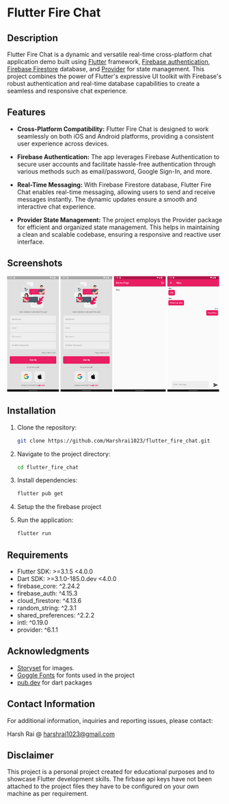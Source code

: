 # Flutter Fire Chat

## Description
Flutter Fire Chat is a dynamic and versatile real-time cross-platform chat application demo built using [Flutter](https://flutter.dev/) framework, [Firebase authentication](https://firebase.google.com/docs/auth), [Firebase Firestore](https://firebase.google.com/docs/firestore) database, and [Provider](https://pub.dev/packages/provider) for state management. This project combines the power of Flutter's expressive UI toolkit with Firebase's robust authentication and real-time database capabilities to create a seamless and responsive chat experience.

## Features

- **Cross-Platform Compatibility:** Flutter Fire Chat is designed to work seamlessly on both iOS and Android platforms, providing a consistent user experience across devices.

- **Firebase Authentication:** The app leverages Firebase Authentication to secure user accounts and facilitate hassle-free authentication through various methods such as email/password, Google Sign-In, and more.

- **Real-Time Messaging:** With Firebase Firestore database, Flutter Fire Chat enables real-time messaging, allowing users to send and receive messages instantly. The dynamic updates ensure a smooth and interactive chat experience.

- **Provider State Management:** The project employs the Provider package for efficient and organized state management. This helps in maintaining a clean and scalable codebase, ensuring a responsive and reactive user interface.

## Screenshots
<p float="left">
  <img src="/screenshots/Screenshot_Signup.png?raw=true" width="24%"/>
  <img src="screenshots\Screenshot_Signup.png" width="24%" />
  <img src="screenshots\Screenshot_Homepage.png" width="24%" />
  <img src="screenshots\Screenshot_Chatpage.png" width="24%" />
</p>

## Installation

1. Clone the repository:

   ```bash
   git clone https://github.com/Harshrai1023/flutter_fire_chat.git
   ```

2. Navigate to the project directory:

   ```bash
   cd flutter_fire_chat
   ```

3. Install dependencies:

   ```bash
   flutter pub get
   ```
4. Setup the the firebase project

5. Run the application:

   ```bash
   flutter run
   ```

## Requirements

- Flutter SDK: >=3.1.5 <4.0.0
- Dart SDK: >=3.1.0-185.0.dev <4.0.0
- firebase_core: ^2.24.2
- firebase_auth: ^4.15.3
- cloud_firestore: ^4.13.6
- random_string: ^2.3.1
- shared_preferences: ^2.2.2
- intl: ^0.19.0
- provider: ^6.1.1

## Acknowledgments

- [Storyset](https://storyset.com/illustration/messages/cuate) for images.
- [Goggle Fonts](https://fonts.google.com/specimen/Poppins?query=poppins) for fonts used in the project
- [pub.dev](https://pub.dev/) for dart packages

## Contact Information

For additional information, inquiries and reporting issues, please contact:

Harsh Rai @ harshrai1023@gmail.com

## Disclaimer

This project is a personal project created for educational purposes and to showcase Flutter development skills. The firbase api keys have not been attached to the project files they have to be configured on your own machine as per requirement.
